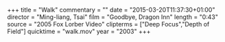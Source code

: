 +++
title = "Walk"
commentary = ""
date = "2015-03-20T11:37:30+01:00"
director = "Ming-liang, Tsai"
film = "Goodbye, Dragon Inn"
length = "0:43"
source = "2005 Fox Lorber Video"
clipterms = ["Deep Focus","Depth of Field"]
quicktime = "walk.mov"
year = "2003"
+++